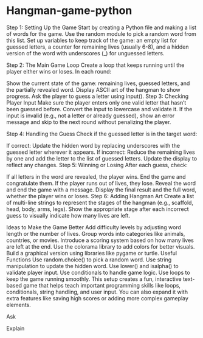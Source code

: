 # Hangman-game-python
Step 1: Setting Up the Game
Start by creating a Python file and making a list of words for the game. Use the random module to pick a random word from this list. Set up variables to keep track of the game: an empty list for guessed letters, a counter for remaining lives (usually 6-8), and a hidden version of the word with underscores (_) for unguessed letters.

Step 2: The Main Game Loop
Create a loop that keeps running until the player either wins or loses. In each round:

Show the current state of the game: remaining lives, guessed letters, and the partially revealed word.
Display ASCII art of the hangman to show progress.
Ask the player to guess a letter using input().
Step 3: Checking Player Input
Make sure the player enters only one valid letter that hasn’t been guessed before. Convert the input to lowercase and validate it. If the input is invalid (e.g., not a letter or already guessed), show an error message and skip to the next round without penalizing the player.

Step 4: Handling the Guess
Check if the guessed letter is in the target word:

If correct: Update the hidden word by replacing underscores with the guessed letter wherever it appears.
If incorrect: Reduce the remaining lives by one and add the letter to the list of guessed letters.
Update the display to reflect any changes.
Step 5: Winning or Losing
After each guess, check:

If all letters in the word are revealed, the player wins. End the game and congratulate them.
If the player runs out of lives, they lose. Reveal the word and end the game with a message.
Display the final result and the full word, whether the player wins or loses.
Step 6: Adding Hangman Art
Create a list of multi-line strings to represent the stages of the hangman (e.g., scaffold, head, body, arms, legs). Show the appropriate stage after each incorrect guess to visually indicate how many lives are left.

Ideas to Make the Game Better
Add difficulty levels by adjusting word length or the number of lives.
Group words into categories like animals, countries, or movies.
Introduce a scoring system based on how many lives are left at the end.
Use the colorama library to add colors for better visuals.
Build a graphical version using libraries like pygame or turtle.
Useful Functions
Use random.choice() to pick a random word.
Use string manipulation to update the hidden word.
Use lower() and isalpha() to validate player input.
Use conditionals to handle game logic.
Use loops to keep the game running smoothly.
This setup creates a fun, interactive text-based game that helps teach important programming skills like loops, conditionals, string handling, and user input. You can also expand it with extra features like saving high scores or adding more complex gameplay elements.


Ask

Explain

